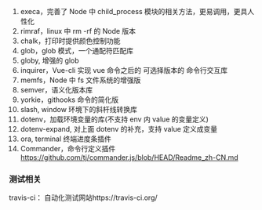 1. execa，完善了 Node 中 child_process 模块的相关方法，更易调用，更具人性化
2. rimraf，linux 中 rm -rf 的 Node 版本
3. chalk，打印时提供颜色控制功能
4. glob，glob 模式，一个通配符匹配库
5. globy, 增强的 glob
6. inquirer，Vue-cli 实现 vue 命令之后的 可选择版本的 命令行交互库
7. memfs，Node 中 fs 文件系统的增强版
8. semver，语义化版本库
9. yorkie，githooks 命令的简化版
10. slash, window 环境下的斜杆线转换库
11. dotenv，加载环境变量的库(不支持 env 内 value 的变量定义)
12. dotenv-expand, 对上面 dotenv 的补充，支持 value 定义成变量
13. ora, terminal 终端进度条插件
14. Commander，命令行定义插件 https://github.com/tj/commander.js/blob/HEAD/Readme_zh-CN.md

### 测试相关

travis-ci： 自动化测试网站https://travis-ci.org/
